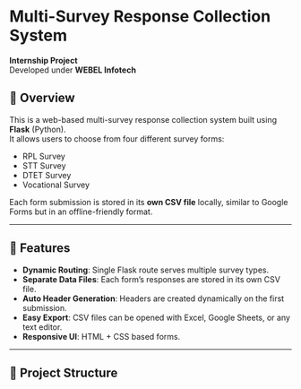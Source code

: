 # Multi-Survey Response Collection System

**Internship Project**  
Developed under **WEBEL Infotech**

## 📌 Overview
This is a web-based multi-survey response collection system built using **Flask** (Python).  
It allows users to choose from four different survey forms:

- RPL Survey
- STT Survey
- DTET Survey
- Vocational Survey

Each form submission is stored in its **own CSV file** locally, similar to Google Forms but in an offline-friendly format.

---

## 🚀 Features
- **Dynamic Routing**: Single Flask route serves multiple survey types.
- **Separate Data Files**: Each form’s responses are stored in its own CSV file.
- **Auto Header Generation**: Headers are created dynamically on the first submission.
- **Easy Export**: CSV files can be opened with Excel, Google Sheets, or any text editor.
- **Responsive UI**: HTML + CSS based forms.

---

## 📂 Project Structure

